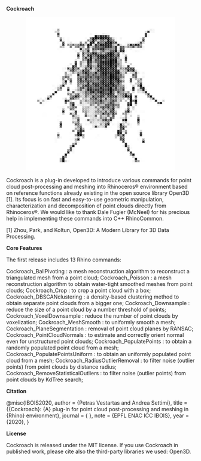 **Cockroach**
 <p align="center">
  <img width="400" height="410" src="https://github.com/9and3/Cockroach/blob/Cockroach/Cockroach_logo.png">
</p>


Cockroach is a plug-in developed to introduce various commands for point cloud post-processing and meshing into Rhinoceros® environment based on reference functions already existing in the open source library Open3D [1]. Its focus is on fast and easy-to-use geometric manipulation, characterization and decomposition of point clouds directly from Rhinoceros®. We would like to thank Dale Fugier (McNeel) for his precious help in implementing these commands into C++ RhinoCommon.

[1] Zhou, Park, and Koltun, Open3D: A Modern Library for 3D Data Processing.


**Core Features**

The first release includes 13 Rhino commands: 

Cockroach_BallPivoting : a mesh reconstruction algorithm to reconstruct a triangulated mesh from a point cloud;
Cockroach_Poisson : a mesh reconstruction algorithm to obtain water-tight smoothed meshes from point clouds;
Cockroach_Crop : to crop a point cloud with a box;
Cockroach_DBSCANclustering : a density-based clustering method to obtain separate point clouds from a bigger one;
Cockroach_Downsample : reduce the size of a point cloud by a number threshold of points;
Cockroach_VoxelDownsample : reduce the number of point clouds by voxelization;
Cockroach_MeshSmooth : to uniformly smooth a mesh;
Cockroach_PlaneSegmentation : removal of point cloud planes by RANSAC;
Cockroach_PointCloudNormals : to estimate and correctly orient normal even for unstructured point clouds;
Cockroach_PopulatePoints : to obtain a randomly populated point cloud from a mesh;
Cockroach_PopulatePointsUniform : to obtain an uniformly populated point cloud from a mesh;
Cockroach_RadiusOutlierRemoval : to filter noise (outlier points) from point clouds by distance radius;
Cockroach_RemoveStatisticalOutliers : to filter noise (outlier points) from point clouds by KdTree search;


**Citation**

@misc{IBOIS2020,
   author  = {Petras Vestartas and Andrea Settimi},
   title   = {{Cockroach}: {A} plug-in for point cloud post-processing and meshing in {Rhino} environment},
   journal = { },
   note  = {EPFL ENAC ICC IBOIS},
   year    = {2020},
}

**License**

Cockroach is released under the MIT license. If you use Cockroach in published work, please cite also the third-party libraries we used: Open3D.
